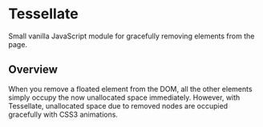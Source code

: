 Tessellate
==========

Small vanilla JavaScript module for gracefully removing elements from the page.

Overview
----------

When you remove a floated element from the DOM, all the other elements simply occupy the now unallocated space immediately. However, with Tessellate, unallocated space due to removed nodes are occupied gracefully with CSS3 animations.